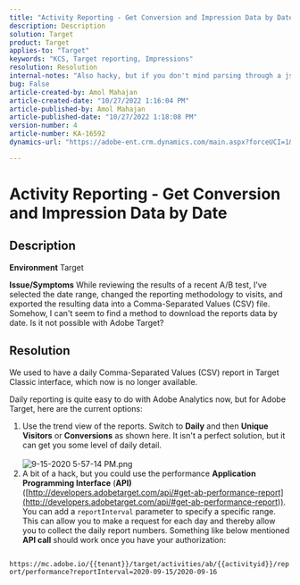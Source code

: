 ```yaml
---
title: "Activity Reporting - Get Conversion and Impression Data by Date"
description: Description
solution: Target
product: Target
applies-to: "Target"
keywords: "KCS, Target reporting, Impressions"
resolution: Resolution
internal-notes: "Also hacky, but if you don't mind parsing through a json file for the data, the UI makes a request to get that daily data when you load the trend report above you could grab. If you monitor the network calls it should be one with the file name of performance.at.json."
bug: False
article-created-by: Amol Mahajan
article-created-date: "10/27/2022 1:16:04 PM"
article-published-by: Amol Mahajan
article-published-date: "10/27/2022 1:18:08 PM"
version-number: 4
article-number: KA-16592
dynamics-url: "https://adobe-ent.crm.dynamics.com/main.aspx?forceUCI=1&pagetype=entityrecord&etn=knowledgearticle&id=fc74787f-f955-ed11-bba2-6045bd006793"

---
```

# Activity Reporting - Get Conversion and Impression Data by Date

## Description

<b>Environment</b>
Target


<b>Issue/Symptoms</b>
While reviewing the results of a recent A/B test, I've selected the date range, changed the reporting methodology to visits, and exported the resulting data into a Comma-Separated Values (CSV) file. Somehow, I can't seem to find a method to download the reports data by date. Is it not possible with Adobe Target?




## Resolution


We used to have a daily Comma-Separated Values (CSV) report in Target Classic interface, which now is no longer available.

Daily reporting is quite easy to do with Adobe Analytics now, but for Adobe Target, here are the current options:

1. Use the trend view of the reports. Switch to <b>Daily</b> and then <b>Unique Visitors</b> or <b>Conversions</b> as shown here. It isn't a perfect solution, but it can get you some level of daily detail.<br>    
    ![9-15-2020 5-57-14 PM.png](https://experienceleaguecommunities.adobe.com/t5/image/serverpage/image-id/26856iB79D1F7E2EB217FD/image-size/medium?v=1.0&amp;px=400)
2. A bit of a hack, but you could use the performance <b>Application Programming Interface</b> (<b>API)</b> ([http://developers.adobetarget.com/api/#get-ab-performance-report](http://developers.adobetarget.com/api/#get-ab-performance-report)). You can add a `reportInterval` parameter to specify a specific range. This can allow you to make a request for each day and thereby allow you to collect the daily report numbers. Something like below mentioned <b>API call</b> should work once you have your authorization:


`      https://mc.adobe.io/{{tenant}}/target/activities/ab/{{activityid}}/report/performance?reportInterval=2020-09-15/2020-09-16`


